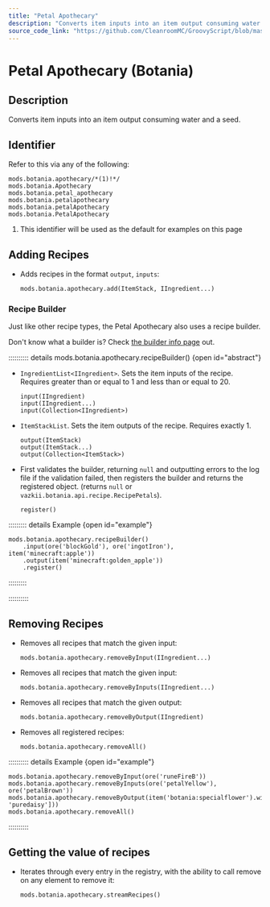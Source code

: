 ```yaml
---
title: "Petal Apothecary"
description: "Converts item inputs into an item output consuming water and a seed."
source_code_link: "https://github.com/CleanroomMC/GroovyScript/blob/master/src/main/java/com/cleanroommc/groovyscript/compat/mods/botania/Apothecary.java"
---
```


# Petal Apothecary (Botania)

## Description

Converts item inputs into an item output consuming water and a seed.

## Identifier

Refer to this via any of the following:

```groovy:no-line-numbers {1}
mods.botania.apothecary/*(1)!*/
mods.botania.Apothecary
mods.botania.petal_apothecary
mods.botania.petalapothecary
mods.botania.petalApothecary
mods.botania.PetalApothecary
```

1. This identifier will be used as the default for examples on this page

## Adding Recipes

- Adds recipes in the format `output`, `inputs`:

    ```groovy:no-line-numbers
    mods.botania.apothecary.add(ItemStack, IIngredient...)
    ```


### Recipe Builder

Just like other recipe types, the Petal Apothecary also uses a recipe builder.

Don't know what a builder is? Check [the builder info page](../../../groovy/builder.md) out.

:::::::::: details mods.botania.apothecary.recipeBuilder() {open id="abstract"}
- `IngredientList<IIngredient>`. Sets the item inputs of the recipe. Requires greater than or equal to 1 and less than or equal to 20.

    ```groovy:no-line-numbers
    input(IIngredient)
    input(IIngredient...)
    input(Collection<IIngredient>)
    ```

- `ItemStackList`. Sets the item outputs of the recipe. Requires exactly 1.

    ```groovy:no-line-numbers
    output(ItemStack)
    output(ItemStack...)
    output(Collection<ItemStack>)
    ```

- First validates the builder, returning `null` and outputting errors to the log file if the validation failed, then registers the builder and returns the registered object. (returns `null` or `vazkii.botania.api.recipe.RecipePetals`).

    ```groovy:no-line-numbers
    register()
    ```

::::::::: details Example {open id="example"}
```groovy:no-line-numbers
mods.botania.apothecary.recipeBuilder()
    .input(ore('blockGold'), ore('ingotIron'), item('minecraft:apple'))
    .output(item('minecraft:golden_apple'))
    .register()
```

:::::::::

::::::::::

## Removing Recipes

- Removes all recipes that match the given input:

    ```groovy:no-line-numbers
    mods.botania.apothecary.removeByInput(IIngredient...)
    ```

- Removes all recipes that match the given input:

    ```groovy:no-line-numbers
    mods.botania.apothecary.removeByInputs(IIngredient...)
    ```

- Removes all recipes that match the given output:

    ```groovy:no-line-numbers
    mods.botania.apothecary.removeByOutput(IIngredient)
    ```

- Removes all registered recipes:

    ```groovy:no-line-numbers
    mods.botania.apothecary.removeAll()
    ```

:::::::::: details Example {open id="example"}
```groovy:no-line-numbers
mods.botania.apothecary.removeByInput(ore('runeFireB'))
mods.botania.apothecary.removeByInputs(ore('petalYellow'), ore('petalBrown'))
mods.botania.apothecary.removeByOutput(item('botania:specialflower').withNbt(['type': 'puredaisy']))
mods.botania.apothecary.removeAll()
```

::::::::::

## Getting the value of recipes

- Iterates through every entry in the registry, with the ability to call remove on any element to remove it:

    ```groovy:no-line-numbers
    mods.botania.apothecary.streamRecipes()
    ```

